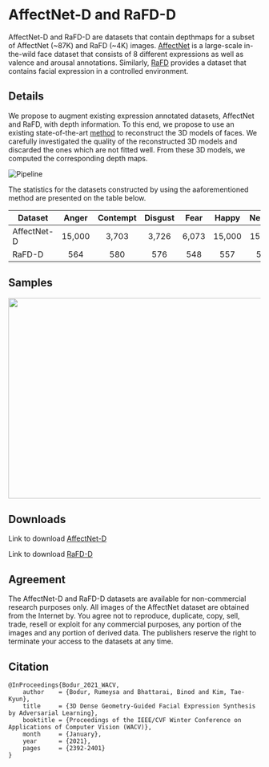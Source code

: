 # AffectNet-D and RaFD-D

AffectNet-D and RaFD-D are datasets that contain depthmaps for a subset of AffectNet (~87K) and RaFD (~4K) images. 
[AffectNet](http://mohammadmahoor.com/affectnet/) is a large-scale in-the-wild face dataset that consists of 8 different expressions as well as valence and arousal annotations. 
Similarly, [RaFD](http://www.socsci.ru.nl:8180/RaFD2/RaFD) provides a dataset that contains facial expression in a controlled environment.

## Details

We propose to augment existing expression annotated datasets, AffectNet and RaFD, with depth information. To this end, we propose to use an existing state-of-the-art [method](https://github.com/anhttran/extreme_3d_faces) to reconstruct the 3D models of faces. We carefully investigated the quality of the reconstructed 3D models and discarded the ones which are not fitted well. From these 3D models, we computed the corresponding depth maps. 

![Pipeline](https://github.com/rumi-b/3d-dense_geo_expression_synthesis/blob/main/images/depthmap_pipeline.png)

The statistics for the datasets constructed by using the aaforementioned method are presented on the table below.

| Dataset     | Anger | Contempt | Disgust | Fear | Happy | Neutral | Sadness | Surprise | Total |
| ------------|:-----:|:--------:|:-------:|:----:|:-----:|:-------:|:-------:|:--------:|:-----:|
| AffectNet-D | 15,000|3,703     |3,726    |6,073 |15,000 |15,000   |15,000   |13,604    |87,106 |
| RaFD-D      | 564   |580       |576      | 548  | 557   |585      |569      | 515      |4,494  |

## Samples


<img src="https://github.com/rumi-b/3d-dense_geo_expression_synthesis/blob/main/images/depth_samples.png" width="800" height="400">

## Downloads
Link to download [AffectNet-D](https://drive.google.com/file/d/1i89A_br_OA2Oe5fjrwaOvpzo-Fw4ClSe/view?usp=sharing)

Link to download [RaFD-D](https://drive.google.com/file/d/1Z5WL2bUZw5w9SjoIHo2Se3mdn19AU7Xt/view?usp=sharing)


## Agreement

The AffectNet-D and RaFD-D datasets are available for non-commercial research purposes only.
All images of the AffectNet dataset are obtained from the Internet by. 
You agree not to reproduce, duplicate, copy, sell, trade, resell or exploit for any commercial purposes, any portion of the images and any portion of derived data. The publishers reserve the right to terminate your access to the datasets at any time.

## Citation
```
@InProceedings{Bodur_2021_WACV,
    author    = {Bodur, Rumeysa and Bhattarai, Binod and Kim, Tae-Kyun},
    title     = {3D Dense Geometry-Guided Facial Expression Synthesis by Adversarial Learning},
    booktitle = {Proceedings of the IEEE/CVF Winter Conference on Applications of Computer Vision (WACV)},
    month     = {January},
    year      = {2021},
    pages     = {2392-2401}
}
```
